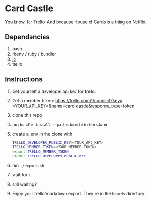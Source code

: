 # Card Castle

You know, for Trello.  And because House of Cards is a thing on Netflix.

## Dependencies

1. bash
1. rbenv / ruby / bundler
1. [jq](https://stedolan.github.io/jq/)
1. trello

## Instructions

1. [Get yourself a developer api key for trello](https://trello.com/1/appKey/generate).
1. Get a member token: https://trello.com/1/connect?key=<YOUR_API_KEY&gt;&name=card-castle&response_type=token
1. clone this repo
1. run `bundle install --path=.bundle` in the clone
1. create a .env in the clone with

    ```bash
    TRELLO_DEVELOPER_PUBLIC_KEY=<YOUR_API_KEY>
    TRELLO_MEMBER_TOKEN=<YOUR_MEMBER_TOKEN>
    export TRELLO_MEMBER_TOKEN
    export TRELLO_DEVELOPER_PUBLIC_KEY

    ```

1. run `./export.sh`
1. wait for it
1. still waiting?
1. Enjoy your trello/markdown export.  They're in the `boards` directory.
